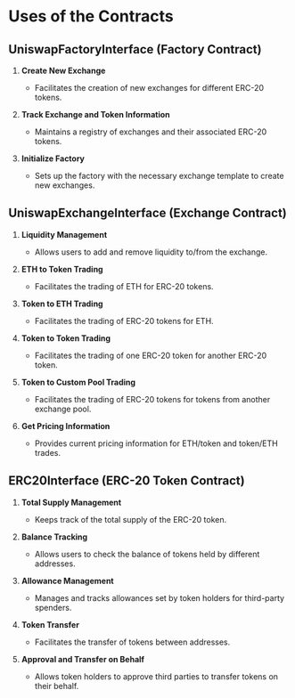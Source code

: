 
# Uses of the Contracts

## UniswapFactoryInterface (Factory Contract)
1. **Create New Exchange**
   - Facilitates the creation of new exchanges for different ERC-20 tokens.
   
2. **Track Exchange and Token Information**
   - Maintains a registry of exchanges and their associated ERC-20 tokens.
   
3. **Initialize Factory**
   - Sets up the factory with the necessary exchange template to create new exchanges.

## UniswapExchangeInterface (Exchange Contract)
1. **Liquidity Management**
   - Allows users to add and remove liquidity to/from the exchange.
   
2. **ETH to Token Trading**
   - Facilitates the trading of ETH for ERC-20 tokens.
   
3. **Token to ETH Trading**
   - Facilitates the trading of ERC-20 tokens for ETH.
   
4. **Token to Token Trading**
   - Facilitates the trading of one ERC-20 token for another ERC-20 token.
   
5. **Token to Custom Pool Trading**
   - Facilitates the trading of ERC-20 tokens for tokens from another exchange pool.
   
6. **Get Pricing Information**
   - Provides current pricing information for ETH/token and token/ETH trades.

## ERC20Interface (ERC-20 Token Contract)
1. **Total Supply Management**
   - Keeps track of the total supply of the ERC-20 token.
   
2. **Balance Tracking**
   - Allows users to check the balance of tokens held by different addresses.
   
3. **Allowance Management**
   - Manages and tracks allowances set by token holders for third-party spenders.
   
4. **Token Transfer**
   - Facilitates the transfer of tokens between addresses.
   
5. **Approval and Transfer on Behalf**
   - Allows token holders to approve third parties to transfer tokens on their behalf.
